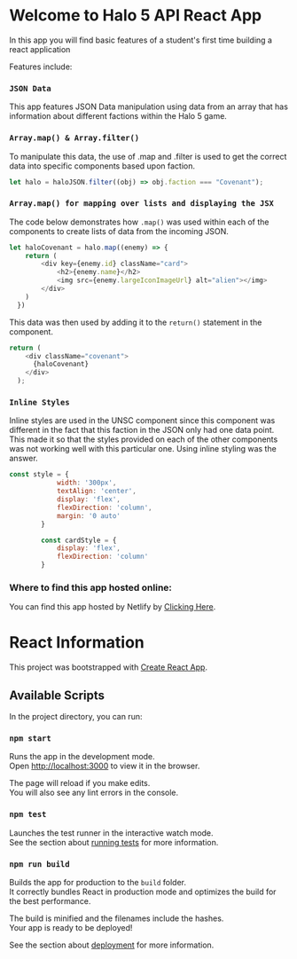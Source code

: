# Welcome to Halo 5 API React App

In this app you will find basic features of a student's first time building a react application

Features include:

### `JSON Data`

This app features JSON Data manipulation using data from an array that has information about different factions within the Halo 5 game.

### `Array.map() & Array.filter()`

To manipulate this data, the use of .map and .filter is used to get the correct data into specific components based upon faction.

```javascript
let halo = haloJSON.filter((obj) => obj.faction === "Covenant");
```

### `Array.map() for mapping over lists and displaying the JSX`

The code below demonstrates how `.map()` was used within each of the components to create lists of data from the incoming JSON.

```javascript
let haloCovenant = halo.map((enemy) => {
    return (
        <div key={enemy.id} className="card">
            <h2>{enemy.name}</h2>
            <img src={enemy.largeIconImageUrl} alt="alien"></img>
        </div>
    )
  })
```

This data was then used by adding it to the `return()` statement in the component.


```javascript
return (
    <div className="covenant">
      {haloCovenant}
    </div>
  );
```

### `Inline Styles`

Inline styles are used in the UNSC component since this component was different in the fact that this faction in the JSON only had one data point. This made it so 
that the styles provided on each of the other components was not working well with this particular one. Using inline styling was the answer.

```javascript
const style = {
            width: '300px',
            textAlign: 'center',
            display: 'flex',
            flexDirection: 'column',
            margin: '0 auto'
        }

        const cardStyle = {
            display: 'flex',
            flexDirection: 'column'
        } 
```

### Where to find this app hosted online:

You can find this app hosted by Netlify by [Clicking Here](https://initial-react-app-halo-5-api.netlify.app).


# React Information

This project was bootstrapped with [Create React App](https://github.com/facebook/create-react-app).

## Available Scripts

In the project directory, you can run:

### `npm start`

Runs the app in the development mode.<br />
Open [http://localhost:3000](http://localhost:3000) to view it in the browser.

The page will reload if you make edits.<br />
You will also see any lint errors in the console.

### `npm test`

Launches the test runner in the interactive watch mode.<br />
See the section about [running tests](https://facebook.github.io/create-react-app/docs/running-tests) for more information.

### `npm run build`

Builds the app for production to the `build` folder.<br />
It correctly bundles React in production mode and optimizes the build for the best performance.

The build is minified and the filenames include the hashes.<br />
Your app is ready to be deployed!

See the section about [deployment](https://facebook.github.io/create-react-app/docs/deployment) for more information.
